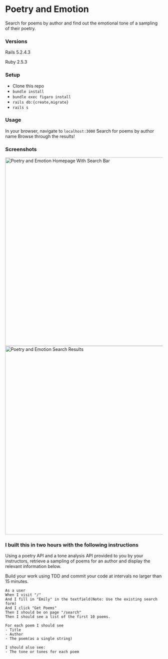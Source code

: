 # Poetry and Emotion

Search for poems by author and find out the emotional tone of a sampling of their poetry.

### Versions

Rails 5.2.4.3

Ruby 2.5.3

### Setup

- Clone this repo
- `bundle install`
- `bundle exec figaro install`
- `rails db:{create,migrate}`
- `rails s`

### Usage

In your browser, navigate to `localhost:3000`
Search for poems by author name
Browse through the results!

### Screenshots


<img width="603" alt="Poetry and Emotion Homepage With Search Bar" src="https://user-images.githubusercontent.com/31839316/92953169-81acc080-f41e-11ea-8d0d-b8da49fe5eb4.png">

<img width="603" alt="Poetry and Emotion Search Results" src="https://user-images.githubusercontent.com/31839316/92953156-7c4f7600-f41e-11ea-9e95-4053f7c7b7fd.png">

### I built this in two hours with the following instructions

Using a poetry API and a tone analysis API provided to you by your instructors, retrieve a sampling of poems for an author and display the relevant information below.

Build your work using TDD and commit your code at intervals no larger than 15 minutes.

```
As a user
When I visit "/"
And I fill in "Emily" in the textfield(Note: Use the existing search form)
And I click "Get Poems"
Then I should be on page "/search"
Then I should see a list of the first 10 poems.

For each poem I should see
- Title
- Author
- The poem(as a single string)

I should also see:
- The tone or tones for each poem
```
